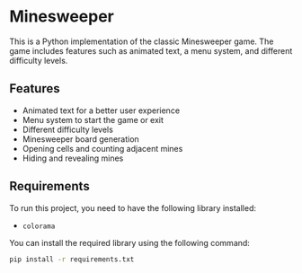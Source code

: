 # Minesweeper

This is a Python implementation of the classic Minesweeper game. The game includes features such as animated text, a menu system, and different difficulty levels.

## Features

- Animated text for a better user experience
- Menu system to start the game or exit
- Different difficulty levels
- Minesweeper board generation
- Opening cells and counting adjacent mines
- Hiding and revealing mines

## Requirements

To run this project, you need to have the following library installed:

- `colorama`

You can install the required library using the following command:

```bash
pip install -r requirements.txt
```
